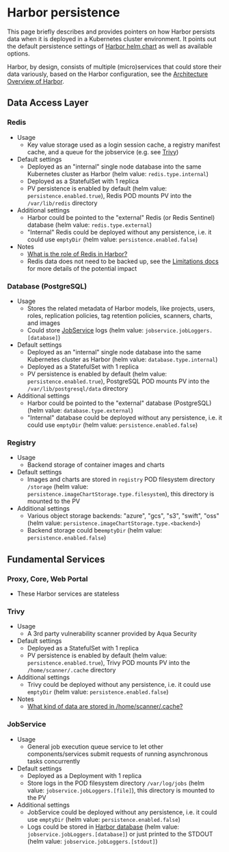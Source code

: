 # Harbor persistence

This page briefly describes and provides pointers on how Harbor persists data when it is
deployed in a Kubernetes cluster environment. It points out the default persistence settings
of [Harbor helm chart](https://github.com/goharbor/harbor-helm) as well as available options.

Harbor, by design, consists of multiple (micro)services that could store their data
variously, based on the Harbor configuration, see the [Architecture Overview of Harbor](https://github.com/goharbor/harbor/wiki/Architecture-Overview-of-Harbor).

## Data Access Layer

### Redis

- Usage
  - Key value storage used as a login session cache, a registry manifest cache, and a queue for the jobservice (e.g. see [Trivy](#-trivy)) 
- Default settings
  - Deployed as an "internal" single node database into the same Kubernetes cluster as Harbor (helm value: `redis.type.internal`)
  - Deployed as a StatefulSet with 1 replica
  - PV persistence is enabled by default (helm value: `persistence.enabled.true`), Redis POD mounts PV into the `/var/lib/redis` directory
- Additional settings
  - Harbor could be pointed to the "external" Redis (or Redis Sentinel) database (helm value: `redis.type.external`)
  - "Internal" Redis could be deployed without any persistence, i.e. it could use `emptyDir` (helm value: `persistence.enabled.false`)
- Notes
  - [What is the role of Redis in Harbor?](https://github.com/goharbor/harbor/issues/13544)
  - Redis data does not need to be backed up, see the [Limitations docs](https://goharbor.io/docs/main/administration/backup-restore/#limitations) for more details of the potential impact

### Database (PostgreSQL)

- Usage 
  - Stores the related metadata of Harbor models, like projects, users, roles, replication policies, tag retention policies, scanners, charts, and images
  - Could store [JobService](#jobservice) logs (helm value: `jobservice.jobLoggers.[database]`)
- Default settings
  - Deployed as an "internal" single node database into the same Kubernetes cluster as Harbor (helm value: `database.type.internal`)
  - Deployed as a StatefulSet with 1 replica
  - PV persistence is enabled by default (helm value: `persistence.enabled.true`), PostgreSQL POD mounts PV into the `/var/lib/postgresql/data` directory
- Additional settings
  - Harbor could be pointed to the "external" database (PostgreSQL) (helm value: `database.type.external`)
  - "Internal" database could be deployed without any persistence, i.e. it could use `emptyDir` (helm value: `persistence.enabled.false`)

### Registry

- Usage 
  - Backend storage of container images and charts
- Default settings
  - Images and charts are stored in `registry` POD filesystem directory `/storage` (helm value: `persistence.imageChartStorage.type.filesystem`), this directory is mounted to the PV
- Additional settings
  - Various object storage backends: "azure", "gcs", "s3", "swift", "oss" (helm value: `persistence.imageChartStorage.type.<backend>`)
  - Backend storage could be`emptyDir` (helm value: `persistence.enabled.false`)

##  Fundamental Services

### Proxy, Core, Web Portal

- These Harbor services are stateless

### Trivy

- Usage  
  - A 3rd party vulnerability scanner provided by Aqua Security
- Default settings
  - Deployed as a StatefulSet with 1 replica
  - PV persistence is enabled by default (helm value: `persistence.enabled.true`), Trivy POD mounts PV into the `/home/scanner/.cache` directory
- Additional settings
  - Trivy could be deployed without any persistence, i.e. it could use `emptyDir` (helm value: `persistence.enabled.false`)
- Notes
  - [What kind of data are stored in /home/scanner/.cache?](https://github.com/aquasecurity/harbor-scanner-trivy/issues/135#issuecomment-671259649)

### JobService
- Usage  
  - General job execution queue service to let other components/services submit requests of running asynchronous tasks concurrently
- Default settings
  - Deployed as a Deployment with 1 replica
  - Store logs in the POD filesystem directory `/var/log/jobs` (helm value: `jobservice.jobLoggers.[file]`), this directory is mounted to the PV
- Additional settings
  - JobService could be deployed without any persistence, i.e. it could use `emptyDir` (helm value: `persistence.enabled.false`)
  - Logs could be stored in [Harbor database](#database-postgresql) (helm value: `jobservice.jobLoggers.[database]`) or just printed to the STDOUT (helm value: `jobservice.jobLoggers.[stdout]`)

